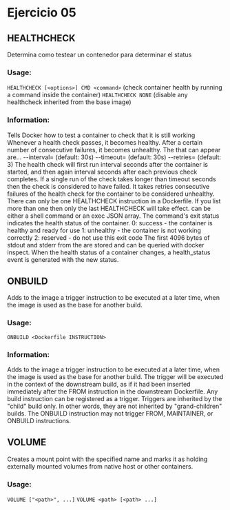 # Ejercicio 05

## HEALTHCHECK
Determina como testear un contenedor para determinar el status

### Usage:

`HEALTHCHECK [<options>] CMD <command>` (check container health by running a command inside the container)
`HEALTHCHECK NONE` (disable any healthcheck inherited from the base image)

### Information:

Tells Docker how to test a container to check that it is still working
Whenever a health check passes, it becomes healthy. After a certain number of consecutive failures, it becomes unhealthy.
The <options> that can appear are...
--interval=<duration> (default: 30s)
--timeout=<duration> (default: 30s)
--retries=<number> (default: 3)
The health check will first run interval seconds after the container is started, and then again interval seconds after each previous check completes. If a single run of the check takes longer than timeout seconds then the check is considered to have failed. It takes retries consecutive failures of the health check for the container to be considered unhealthy.
There can only be one HEALTHCHECK instruction in a Dockerfile. If you list more than one then only the last HEALTHCHECK will take effect.
<command> can be either a shell command or an exec JSON array.
The command's exit status indicates the health status of the container.
0: success - the container is healthy and ready for use
1: unhealthy - the container is not working correctly
2: reserved - do not use this exit code
The first 4096 bytes of stdout and stderr from the <command> are stored and can be queried with docker inspect.
When the health status of a container changes, a health_status event is generated with the new status.

## ONBUILD
Adds to the image a trigger instruction to be executed at a later time, when the image is used as the base for another build.

### Usage:

`ONBUILD <Dockerfile INSTRUCTION>`

### Information:

Adds to the image a trigger instruction to be executed at a later time, when the image is used as the base for another build. The trigger will be executed in the context of the downstream build, as if it had been inserted immediately after the FROM instruction in the downstream Dockerfile.
Any build instruction can be registered as a trigger.
Triggers are inherited by the "child" build only. In other words, they are not inherited by "grand-children" builds.
The ONBUILD instruction may not trigger FROM, MAINTAINER, or ONBUILD instructions.

## VOLUME
Creates a mount point with the specified name and marks it as holding externally mounted volumes from native host or other containers.

### Usage:

`VOLUME ["<path>", ...]`
`VOLUME <path> [<path> ...]`